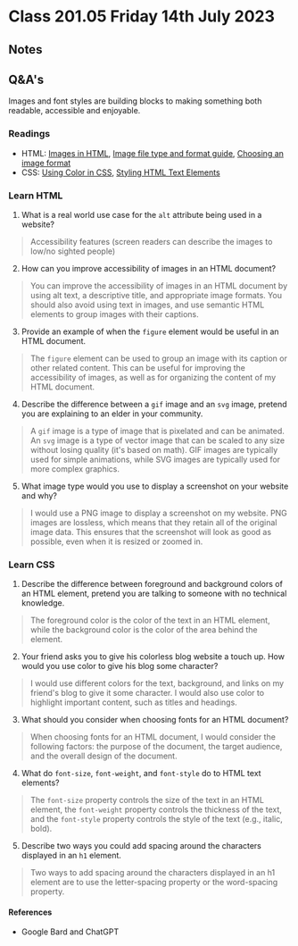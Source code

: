 # Class 201.05 Friday 14th July 2023

## Notes



## Q&A's

Images and font styles are building blocks to making something both readable, accessible and enjoyable.

### Readings
- HTML: [Images in HTML](https://developer.mozilla.org/en-US/docs/Learn/HTML/Multimedia_and_embedding/Images_in_HTML), [Image file type and format guide](https://developer.mozilla.org/en-US/docs/Web/Media/Formats/Image_types#common_image_file_types), [Choosing an image format](https://developer.mozilla.org/en-US/docs/Web/Media/Formats/Image_types#choosing_an_image_format)
- CSS: [Using Color in CSS](https://developer.mozilla.org/en-US/docs/Web/CSS/CSS_Colors/Applying_color), [Styling HTML Text Elements](https://developer.mozilla.org/en-US/docs/Learn/CSS/Styling_text/Fundamentals)


### Learn HTML
1. What is a real world use case for the `alt` attribute being used in a website?
> Accessibility features (screen readers can describe the images to low/no sighted people)
2. How can you improve accessibility of images in an HTML document?
> You can improve the accessibility of images in an HTML document by using alt text, a descriptive title, and appropriate image formats. You should also avoid using text in images, and use semantic HTML elements to group images with their captions. 
3. Provide an example of when the `figure` element would be useful in an HTML document.
> The `figure` element can be used to group an image with its caption or other related content. This can be useful for improving the accessibility of images, as well as for organizing the content of my HTML document.
4. Describe the difference between a `gif` image and an `svg` image, pretend you are explaining to an elder in your community.
> A `gif` image is a type of image that is pixelated and can be animated. An `svg` image is a type of vector image that can be scaled to any size without losing quality (it's based on math). GIF images are typically used for simple animations, while SVG images are typically used for more complex graphics.
5. What image type would you use to display a screenshot on your website and why?
> I would use a PNG image to display a screenshot on my website. PNG images are lossless, which means that they retain all of the original image data. This ensures that the screenshot will look as good as possible, even when it is resized or zoomed in.


### Learn CSS
1. Describe the difference between foreground and background colors of an HTML element, pretend you are talking to someone with no technical knowledge.
> The foreground color is the color of the text in an HTML element, while the background color is the color of the area behind the element.

2. Your friend asks you to give his colorless blog website a touch up. How would you use color to give his blog some character?
> I would use different colors for the text, background, and links on my friend's blog to give it some character. I would also use color to highlight important content, such as titles and headings.

3. What should you consider when choosing fonts for an HTML document?
> When choosing fonts for an HTML document, I would consider the following factors: the purpose of the document, the target audience, and the overall design of the document.

4. What do `font-size`, `font-weight`, and `font-style` do to HTML text elements?
> The `font-size` property controls the size of the text in an HTML element, the `font-weight` property controls the thickness of the text, and the `font-style` property controls the style of the text (e.g., italic, bold).

5. Describe two ways you could add spacing around the characters displayed in an `h1` element.
> Two ways to add spacing around the characters displayed in an h1 element are to use the letter-spacing property or the word-spacing property.



#### References 
- Google Bard and ChatGPT


